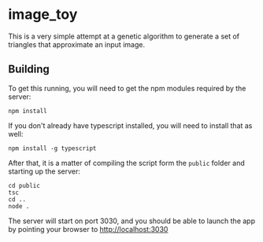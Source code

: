 # image_toy

This is a very simple attempt at a genetic algorithm to generate a set of triangles that approximate an input image.

## Building

To get this running, you will need to get the npm modules required by the server:
```
npm install
```

If you don't already have typescript installed, you will need to install that as well:
```
npm install -g typescript
```

After that, it is a matter of compiling the script form the `public` folder and starting up the server:
```
cd public
tsc
cd ..
node .
```
The server will start on port 3030, and you should be able to launch the app by pointing your browser to [http://localhost:3030](http://localhost:3030)